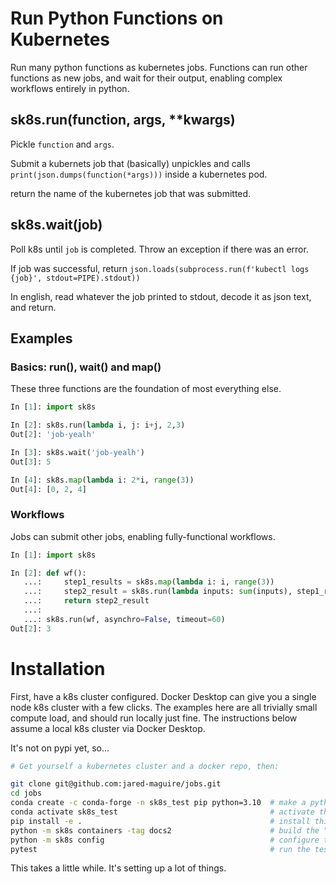 # Run Python Functions on Kubernetes

Run many python functions as kubernetes jobs. Functions can run other functions as new jobs, and wait for their output, enabling complex workflows entirely in python.

## sk8s.run(function, args, **kwargs)

Pickle `function` and `args`. 

Submit a kubernets job that (basically) unpickles and calls `print(json.dumps(function(*args)))` inside a kubernetes pod.

return the name of the kubernetes job that was submitted.

## sk8s.wait(job)

Poll k8s until `job` is completed. Throw an exception if there was an error.

If job was successful, return `json.loads(subprocess.run(f'kubectl logs {job}', stdout=PIPE).stdout))`

In english, read whatever the job printed to stdout, decode it as json text, and return.

## Examples

### Basics: run(), wait() and map()
These three functions are the foundation of most everything else.

``` python
In [1]: import sk8s

In [2]: sk8s.run(lambda i, j: i+j, 2,3)
Out[2]: 'job-yealh'

In [3]: sk8s.wait('job-yealh')
Out[3]: 5

In [4]: sk8s.map(lambda i: 2*i, range(3))
Out[4]: [0, 2, 4]
```

### Workflows
Jobs can submit other jobs, enabling fully-functional workflows.

``` python
In [1]: import sk8s

In [2]: def wf():
   ...:     step1_results = sk8s.map(lambda i: i, range(3))
   ...:     step2_result = sk8s.run(lambda inputs: sum(inputs), step1_results, asynchro=False)
   ...:     return step2_result
   ...:
   ...: sk8s.run(wf, asynchro=False, timeout=60)
Out[2]: 3
```

# Installation

First, have a k8s cluster configured. Docker Desktop can give you a single node k8s cluster with a few clicks. The examples here are all trivially small compute load, and should run locally just fine. The instructions below assume a local k8s cluster via Docker Desktop.

It's not on pypi yet, so...

```bash
# Get yourself a kubernetes cluster and a docker repo, then:

git clone git@github.com:jared-maguire/jobs.git
cd jobs
conda create -c conda-forge -n sk8s_test pip python=3.10  # make a python environment
conda activate sk8s_test                                  # activate the python environment
pip install -e .                                          # install this package in developer mode
python -m sk8s containers -tag docs2                      # build the "jobs" docker image
python -m sk8s config                                     # configure the k8s cluster (adds a service account)
pytest                                                    # run the tests!
```

This takes a little while. It's setting up a lot of things.